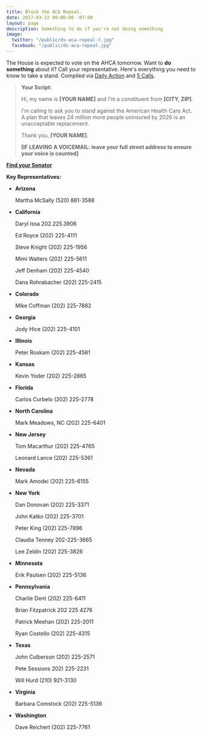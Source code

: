 ```yaml
---
title: Block the ACA Repeal.
date: 2017-03-22 00:00:00 -07:00
layout: page
description: Something to do if you're not doing something
image:
  twitter: "/public/ds-aca-repeal-t.jpg"
  facebook: "/public/ds-aca-repeal.jpg"
---
```


The House is expected to vote on the AHCA tomorrow. Want to **do something** about it? Call your representative. Here's everything you need to know to take a stand. Compiled via [Daily Action](https://www.facebook.com/YourDailyAction/posts/404813213217332) and [5 Calls](https://5calls.org/#issue/recaeT57AXkqiV2Me).

> **Your Script:**
>
> Hi, my name is **[YOUR NAME]** and I’m a constituent from **[CITY, ZIP]**.
>
> I'm calling to ask you to stand against the American Health Care Act. A plan that leaves 24 million more people uninsured by 2026 is an unacceptable replacement.
>
> Thank you, **[YOUR NAME]**.
>
> **[IF LEAVING A VOICEMAIL: leave your full street address to ensure your voice is counted]**
>

**[Find your Senator](https://5calls.org/#issue/recaeT57AXkqiV2Me)**

**Key Representatives:**

* **Arizona** 
  
  Martha McSally (520) 881-3588

* **California**

  Daryl Issa 202.225.3906
  
  Ed Royce (202) 225-4111
  
  Steve Knight (202) 225-1956	
  
  Mimi Walters (202) 225-5611
  
  Jeff Denham (202) 225-4540

  Dana Rohrabacher (202) 225-2415

* **Colorado**

  Mike Coffman (202) 225-7882

* **Georgia**

  Jody Hice (202) 225-4101

* **Illinois**

  Peter Roskam (202) 225-4561

* **Kansas**

  Kevin Yoder (202) 225-2865


* **Florida**

  Carlos Curbelo (202) 225-2778

* **North Carolina**

  Mark Meadows, NC (202) 225-6401

* **New Jersey**

  Tom Macarthur (202) 225-4765
  
  Leonard Lance (202) 225-5361

* **Nevada**
 
  Mark Amodei (202) 225-6155

* **New York**
 
  Dan Donovan (202) 225-3371

  John Katko (202) 225-3701
  
  Peter King (202) 225-7896

  Claudia Tenney 202-225-3665
  
  Lee Zeldin (202) 225-3826

* **Minnesota**

  Erik Paulsen (202) 225-5136

* **Pennsylvania**

  Charlie Dent (202) 225-6411
  
  Brian Fitzpatrick 202 225 4276
  
  Patrick Meehan (202) 225-2011
  
  Ryan Costello (202) 225-4315

* **Texas**

  John Culberson (202) 225-2571
  
  Pete Sessions 202) 225-2231

  Will Hurd (210) 921-3130

* **Virginia**

  Barbara Comstock (202) 225-5136

* **Washington**

  Dave Reichert (202) 225-7761